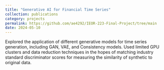```yaml
---
title: "Generative AI for Financial Time Series"
collection: publications
category: projects
permalink: https://github.com/ae4292/IEOR-223-Final-Project/tree/main
date: 2024-05-10
---
```


Explored the application of different generative models for time series generation, including GAN, VAE, and
Consistency models. Used limited GPU clusters and data reduction techniques in the hopes of matching industry
standard discriminator scores for measuring the similarity of synthetic to original data.
